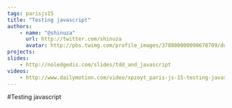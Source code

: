 ```yaml
---
tags: parisjs15
title: "Testing javascript"
authors:
    - name: "@shinuza"
      url: http://twitter.com/shinuza
      avatar: http://pbs.twimg.com/profile_images/378800000090678709/dde576725b4fcfd6dcd144d5ca521e7d_bigger.jpeg
projects:
slides:
    - http://noledgedis.com/slides/tdd_and_javascript
videos:
    - http://www.dailymotion.com/video/xpzoyt_paris-js-15-testing-javascript-shinuza_tech
---
```

#Testing javascript
